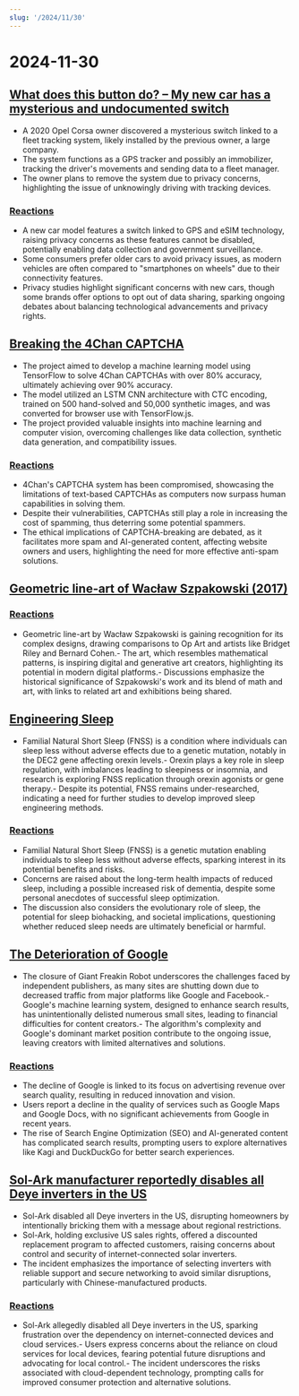 ```yaml
---
slug: '/2024/11/30'
---
```


# 2024-11-30

## [What does this button do? – My new car has a mysterious and undocumented switch](https://blog.koenvh.nl/what-does-this-button-do-cm42u2oi7000a09l42f54g2pr)

- A 2020 Opel Corsa owner discovered a mysterious switch linked to a fleet tracking system, likely installed by the previous owner, a large company.
- The system functions as a GPS tracker and possibly an immobilizer, tracking the driver's movements and sending data to a fleet manager.
- The owner plans to remove the system due to privacy concerns, highlighting the issue of unknowingly driving with tracking devices.

### [Reactions](https://news.ycombinator.com/item?id=42276620)

- A new car model features a switch linked to GPS and eSIM technology, raising privacy concerns as these features cannot be disabled, potentially enabling data collection and government surveillance.
- Some consumers prefer older cars to avoid privacy issues, as modern vehicles are often compared to "smartphones on wheels" due to their connectivity features.
- Privacy studies highlight significant concerns with new cars, though some brands offer options to opt out of data sharing, sparking ongoing debates about balancing technological advancements and privacy rights.

## [Breaking the 4Chan CAPTCHA](https://www.nullpt.rs/breaking-the-4chan-captcha)

- The project aimed to develop a machine learning model using TensorFlow to solve 4Chan CAPTCHAs with over 80% accuracy, ultimately achieving over 90% accuracy.
- The model utilized an LSTM CNN architecture with CTC encoding, trained on 500 hand-solved and 50,000 synthetic images, and was converted for browser use with TensorFlow.js.
- The project provided valuable insights into machine learning and computer vision, overcoming challenges like data collection, synthetic data generation, and compatibility issues.

### [Reactions](https://news.ycombinator.com/item?id=42276865)

- 4Chan's CAPTCHA system has been compromised, showcasing the limitations of text-based CAPTCHAs as computers now surpass human capabilities in solving them.
- Despite their vulnerabilities, CAPTCHAs still play a role in increasing the cost of spamming, thus deterring some potential spammers.
- The ethical implications of CAPTCHA-breaking are debated, as it facilitates more spam and AI-generated content, affecting website owners and users, highlighting the need for more effective anti-spam solutions.

## [Geometric line-art of Wacław Szpakowski (2017)](https://www.theparisreview.org/blog/2017/02/15/rhythmical-lines/)

### [Reactions](https://news.ycombinator.com/item?id=42277850)

- Geometric line-art by Wacław Szpakowski is gaining recognition for its complex designs, drawing comparisons to Op Art and artists like Bridget Riley and Bernard Cohen.- The art, which resembles mathematical patterns, is inspiring digital and generative art creators, highlighting its potential in modern digital platforms.- Discussions emphasize the historical significance of Szpakowski's work and its blend of math and art, with links to related art and exhibitions being shared.

## [Engineering Sleep](https://minjunes.ai/posts/sleep/index.html)

- Familial Natural Short Sleep (FNSS) is a condition where individuals can sleep less without adverse effects due to a genetic mutation, notably in the DEC2 gene affecting orexin levels.- Orexin plays a key role in sleep regulation, with imbalances leading to sleepiness or insomnia, and research is exploring FNSS replication through orexin agonists or gene therapy.- Despite its potential, FNSS remains under-researched, indicating a need for further studies to develop improved sleep engineering methods.

### [Reactions](https://news.ycombinator.com/item?id=42279454)

- Familial Natural Short Sleep (FNSS) is a genetic mutation enabling individuals to sleep less without adverse effects, sparking interest in its potential benefits and risks.
- Concerns are raised about the long-term health impacts of reduced sleep, including a possible increased risk of dementia, despite some personal anecdotes of successful sleep optimization.
- The discussion also considers the evolutionary role of sleep, the potential for sleep biohacking, and societal implications, questioning whether reduced sleep needs are ultimately beneficial or harmful.

## [The Deterioration of Google](https://www.baldurbjarnason.com/2024/the-deterioration-of-google/)

- The closure of Giant Freakin Robot underscores the challenges faced by independent publishers, as many sites are shutting down due to decreased traffic from major platforms like Google and Facebook.- Google's machine learning system, designed to enhance search results, has unintentionally delisted numerous small sites, leading to financial difficulties for content creators.- The algorithm's complexity and Google's dominant market position contribute to the ongoing issue, leaving creators with limited alternatives and solutions.

### [Reactions](https://news.ycombinator.com/item?id=42277673)

- The decline of Google is linked to its focus on advertising revenue over search quality, resulting in reduced innovation and vision.
- Users report a decline in the quality of services such as Google Maps and Google Docs, with no significant achievements from Google in recent years.
- The rise of Search Engine Optimization (SEO) and AI-generated content has complicated search results, prompting users to explore alternatives like Kagi and DuckDuckGo for better search experiences.

## [Sol-Ark manufacturer reportedly disables all Deye inverters in the US](https://solarboi.com/2024/11/17/sol-ark-oem-disables-all-deye-inverters-in-the-us/)

- Sol-Ark disabled all Deye inverters in the US, disrupting homeowners by intentionally bricking them with a message about regional restrictions.
- Sol-Ark, holding exclusive US sales rights, offered a discounted replacement program to affected customers, raising concerns about control and security of internet-connected solar inverters.
- The incident emphasizes the importance of selecting inverters with reliable support and secure networking to avoid similar disruptions, particularly with Chinese-manufactured products.

### [Reactions](https://news.ycombinator.com/item?id=42279010)

- Sol-Ark allegedly disabled all Deye inverters in the US, sparking frustration over the dependency on internet-connected devices and cloud services.- Users express concerns about the reliance on cloud services for local devices, fearing potential future disruptions and advocating for local control.- The incident underscores the risks associated with cloud-dependent technology, prompting calls for improved consumer protection and alternative solutions.

<head>
  <meta property="og:title" content="What does this button do? – My new car has a mysterious and undocumented switch" />
  <meta property="og:type" content="website" />
  <meta property="og:image" content="https://og.cho.sh/api/og/?title=What%20does%20this%20button%20do%3F%20%E2%80%93%20My%20new%20car%20has%20a%20mysterious%20and%20undocumented%20switch&subheading=Saturday%2C%20November%2030%2C%202024%3A%20Hacker%20News%20Summary" />
</head>
